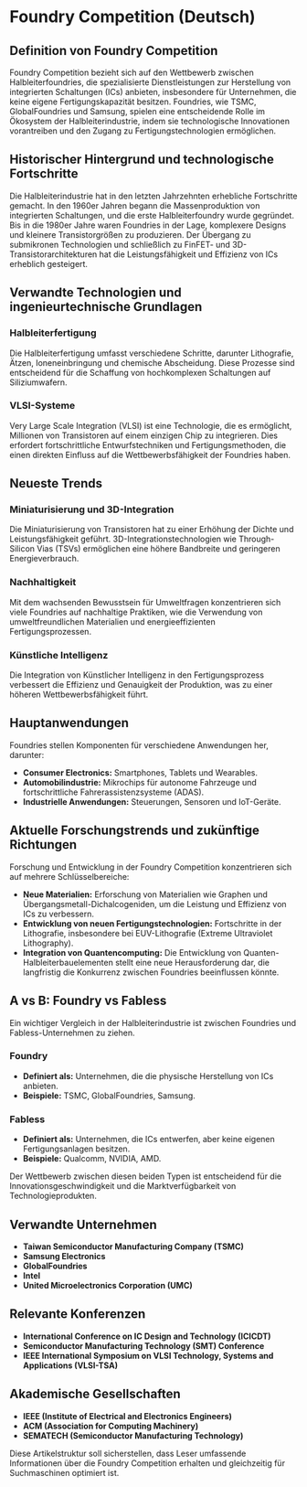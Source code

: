 # Foundry Competition (Deutsch)

## Definition von Foundry Competition

Foundry Competition bezieht sich auf den Wettbewerb zwischen Halbleiterfoundries, die spezialisierte Dienstleistungen zur Herstellung von integrierten Schaltungen (ICs) anbieten, insbesondere für Unternehmen, die keine eigene Fertigungskapazität besitzen. Foundries, wie TSMC, GlobalFoundries und Samsung, spielen eine entscheidende Rolle im Ökosystem der Halbleiterindustrie, indem sie technologische Innovationen vorantreiben und den Zugang zu Fertigungstechnologien ermöglichen.

## Historischer Hintergrund und technologische Fortschritte

Die Halbleiterindustrie hat in den letzten Jahrzehnten erhebliche Fortschritte gemacht. In den 1960er Jahren begann die Massenproduktion von integrierten Schaltungen, und die erste Halbleiterfoundry wurde gegründet. Bis in die 1980er Jahre waren Foundries in der Lage, komplexere Designs und kleinere Transistorgrößen zu produzieren. Der Übergang zu submikronen Technologien und schließlich zu FinFET- und 3D-Transistorarchitekturen hat die Leistungsfähigkeit und Effizienz von ICs erheblich gesteigert.

## Verwandte Technologien und ingenieurtechnische Grundlagen

### Halbleiterfertigung

Die Halbleiterfertigung umfasst verschiedene Schritte, darunter Lithografie, Ätzen, Ioneneinbringung und chemische Abscheidung. Diese Prozesse sind entscheidend für die Schaffung von hochkomplexen Schaltungen auf Siliziumwafern.

### VLSI-Systeme

Very Large Scale Integration (VLSI) ist eine Technologie, die es ermöglicht, Millionen von Transistoren auf einem einzigen Chip zu integrieren. Dies erfordert fortschrittliche Entwurfstechniken und Fertigungsmethoden, die einen direkten Einfluss auf die Wettbewerbsfähigkeit der Foundries haben.

## Neueste Trends

### Miniaturisierung und 3D-Integration

Die Miniaturisierung von Transistoren hat zu einer Erhöhung der Dichte und Leistungsfähigkeit geführt. 3D-Integrationstechnologien wie Through-Silicon Vias (TSVs) ermöglichen eine höhere Bandbreite und geringeren Energieverbrauch.

### Nachhaltigkeit

Mit dem wachsenden Bewusstsein für Umweltfragen konzentrieren sich viele Foundries auf nachhaltige Praktiken, wie die Verwendung von umweltfreundlichen Materialien und energieeffizienten Fertigungsprozessen.

### Künstliche Intelligenz

Die Integration von Künstlicher Intelligenz in den Fertigungsprozess verbessert die Effizienz und Genauigkeit der Produktion, was zu einer höheren Wettbewerbsfähigkeit führt.

## Hauptanwendungen

Foundries stellen Komponenten für verschiedene Anwendungen her, darunter:

- **Consumer Electronics:** Smartphones, Tablets und Wearables.
- **Automobilindustrie:** Mikrochips für autonome Fahrzeuge und fortschrittliche Fahrerassistenzsysteme (ADAS).
- **Industrielle Anwendungen:** Steuerungen, Sensoren und IoT-Geräte.

## Aktuelle Forschungstrends und zukünftige Richtungen

Forschung und Entwicklung in der Foundry Competition konzentrieren sich auf mehrere Schlüsselbereiche:

- **Neue Materialien:** Erforschung von Materialien wie Graphen und Übergangsmetall-Dichalcogeniden, um die Leistung und Effizienz von ICs zu verbessern.
- **Entwicklung von neuen Fertigungstechnologien:** Fortschritte in der Lithografie, insbesondere bei EUV-Lithografie (Extreme Ultraviolet Lithography).
- **Integration von Quantencomputing:** Die Entwicklung von Quanten-Halbleiterbauelementen stellt eine neue Herausforderung dar, die langfristig die Konkurrenz zwischen Foundries beeinflussen könnte.

## A vs B: Foundry vs Fabless

Ein wichtiger Vergleich in der Halbleiterindustrie ist zwischen Foundries und Fabless-Unternehmen zu ziehen. 

### Foundry

- **Definiert als:** Unternehmen, die die physische Herstellung von ICs anbieten.
- **Beispiele:** TSMC, GlobalFoundries, Samsung.

### Fabless

- **Definiert als:** Unternehmen, die ICs entwerfen, aber keine eigenen Fertigungsanlagen besitzen.
- **Beispiele:** Qualcomm, NVIDIA, AMD.

Der Wettbewerb zwischen diesen beiden Typen ist entscheidend für die Innovationsgeschwindigkeit und die Marktverfügbarkeit von Technologieprodukten.

## Verwandte Unternehmen

- **Taiwan Semiconductor Manufacturing Company (TSMC)**
- **Samsung Electronics**
- **GlobalFoundries**
- **Intel**
- **United Microelectronics Corporation (UMC)**

## Relevante Konferenzen

- **International Conference on IC Design and Technology (ICICDT)**
- **Semiconductor Manufacturing Technology (SMT) Conference**
- **IEEE International Symposium on VLSI Technology, Systems and Applications (VLSI-TSA)**

## Akademische Gesellschaften

- **IEEE (Institute of Electrical and Electronics Engineers)**
- **ACM (Association for Computing Machinery)**
- **SEMATECH (Semiconductor Manufacturing Technology)**

Diese Artikelstruktur soll sicherstellen, dass Leser umfassende Informationen über die Foundry Competition erhalten und gleichzeitig für Suchmaschinen optimiert ist.